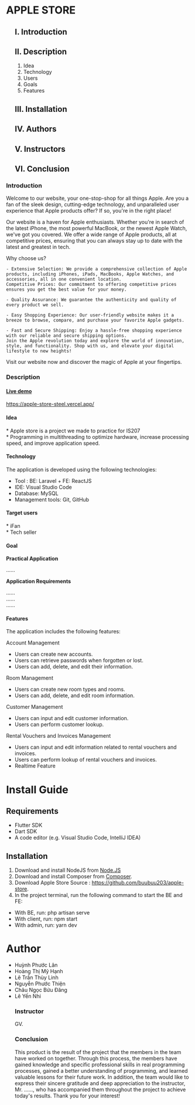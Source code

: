 # APPLE STORE

<div id="top"></div>
<!-- Table of Contents -->
<ul id="nav">

<a style="text-decoration: none;" href="#MoDau">
    <h2>I. Introduction</h2>
</a>

<a style="text-decoration: none;" href="#MoTa">
    <h2>II. Description</h2>
</a>

<ol id="sub_nav">
    <li><a style="text-decoration: none;" href="#yTuong">Idea</a></li>
    <li><a style="text-decoration: none;" href="#congNghe">Technology</a></li>
    <li><a style="text-decoration: none;" href="#doiTuongSuDung">Users</a></li>
    <li><a style="text-decoration: none;" href="#mucTieu">Goals</a></li>
    <li><a style="text-decoration: none;" href="#tinhNang">Features</a></li>
</ol>


<a style="text-decoration: none;" href="#caiDat">
    <h2>III. Installation</h2>
</a>


<a style="text-decoration: none;" href="#tacGia">
    <h2>IV. Authors</h2>
</a>



<a style="text-decoration: none;" href="#nguoiHuongDan">
    <h2>V. Instructors</h2>
</a>



<a style="text-decoration: none;" href="#tongKet">
    <h2>VI. Conclusion</h2>
</a>
</ul>
<!-- Introduction  -->
<div id="MoDau">
    <h3>Introduction</h3>
    <p id="description">
    Welcome to our website, your one-stop-shop for all things Apple. Are you a fan of the sleek design, cutting-edge technology, and unparalleled user experience that Apple products offer? If so, you're in the right place!

Our website is a haven for Apple enthusiasts. Whether you're in search of the latest iPhone, the most powerful MacBook, or the newest Apple Watch, we've got you covered. We offer a wide range of Apple products, all at competitive prices, ensuring that you can always stay up to date with the latest and greatest in tech.

Why choose us?

    - Extensive Selection: We provide a comprehensive collection of Apple products, including iPhones, iPads, MacBooks, Apple Watches, and accessories, all in one convenient location.
    Competitive Prices: Our commitment to offering competitive prices ensures you get the best value for your money.

    - Quality Assurance: We guarantee the authenticity and quality of every product we sell.

    - Easy Shopping Experience: Our user-friendly website makes it a breeze to browse, compare, and purchase your favorite Apple gadgets.

    - Fast and Secure Shipping: Enjoy a hassle-free shopping experience with our reliable and secure shipping options.
    Join the Apple revolution today and explore the world of innovation, style, and functionality. Shop with us, and elevate your digital lifestyle to new heights!

Visit our website now and discover the magic of Apple at your fingertips. 
</p>
</div>
<!-- Description  -->
<div id="MoTa">
    <h3>Description</h3>
  <a href="https://apple-store-steel.vercel.app/"> <h4>Live demo</h4>
  <a href="https://apple-store-steel.vercel.app/">https://apple-store-steel.vercel.app/</a>
</a>
<div id="yTuong">
    <h4>Idea</h4>
    <p>* Apple store is a project we made to practice for IS207
        <br>
        * Programming in multithreading to optimize hardware, increase processing speed, and improve application speed.
        <!-- Lập trình....  -->
      </p>
</div>

<div id="congNghe">
        <h4>Technology</h4>

<p>The application is developed using the following technologies:</p>

<ul>
    <li>Tool : BE: Laravel + FE: ReactJS</li>
    <li>IDE: Visual Studio Code</li>
    <li>Database: MySQL</li>
    <li>Management tools: Git, GitHub</li>
</ul>


  
</div>
<div id="doiTuongSuDung">
    <h4>Target users</h4>

   <p>* iFan <br>
    * Tech seller
    
</div>
<div id="mucTieu">
    <h4>Goal</h4>

   <strong>
    Practical Application
</strong>
<p>......</p>
<strong>Application Requirements</strong>

<p>
    ......
     <br>
    ......
     <br>
    ......
</p>
  
</div>
<div id="tinhNang">
    <h4>Features</h4>

The application includes the following features:
    
Account Management
* Users can create new accounts.
* Users can retrieve passwords when forgotten or lost.
* Users can add, delete, and edit their information.
    
Room Management  
* Users can create new room types and rooms.
* Users can add, delete, and edit room information.
    
Customer Management 
* Users can input and edit customer information.
* Users can perform customer lookup.
    
Rental Vouchers and Invoices Management 
* Users can input and edit information related to rental vouchers and invoices.
* Users can perform lookup of rental vouchers and invoices.
* Realtime Feature
</div>
</div>
<div id="caiDat">
  
# Install Guide
## Requirements

* Flutter SDK
* Dart SDK
* A code editor (e.g. Visual Studio Code, IntelliJ IDEA)

## Installation

1. Download and install NodeJS from [Node.JS](https://nodejs.org/en)
2. Download and install Composer from [Composer](https://getcomposer.org/).
3. Download Apple Store Source : https://github.com/buubuu203/apple-store.
4. In the project terminal, run the following command to start the BE and FE:
+ With BE, run: php artisan serve
+ With client, run: npm start
+ With admin, run: yarn dev


# Author

<div id="tacGia">

<ul>
    <li><a style="text-decoration: none;" href="https://github.com/Huynhphuoclan">Huỳnh Phước Lân</a></li>
    <li><a style="text-decoration: none;" href="https://github.com/hhanh123">Hoàng Thị Mỹ Hạnh</a></li>
    <li><a style="text-decoration: none;" href="https://github.com/LTThuyLinh">Lê Trần Thùy Linh</a></li>
    <li><a style="text-decoration: none;" href="https://github.com/thienenpi">Nguyễn Phước Thiện</a></li>
    <li><a style="text-decoration: none;" href="https://github.com/buubuu203">Châu Ngọc Bửu Đăng</a></li>
    <li><a style="text-decoration: none;" href="https://github.com/">Lê Yến Nhi</a></li>
</
   </div>
  
  <!-- Instructor -->
<div id="nguoiHuongDan">
   <h3>Instructor</h3>GV. 
</div>
<!-- Summary -->
<div id="tongKet">
    <h3>Conclusion</h3>
    <p>
        This product is the result of the project that the members in the team have worked on together. Through this process, the members have gained knowledge and specific professional skills in real programming processes, gained a better understanding of programming, and learned valuable lessons for their future work.
    In addition, the team would like to express their sincere gratitude and deep appreciation to the instructor, Mr. ......, who has accompanied them throughout the project to achieve today's results.
    Thank you for your interest!


</div>
</div>
</div>
